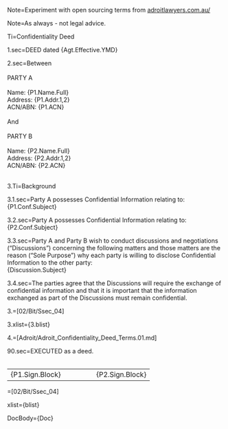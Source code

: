 Note=Experiment with open sourcing terms from <a href="http://www.adroitlawyers.com.au/">adroitlawyers.com.au/</a>

Note=As always - not legal advice.

Ti=Confidentiality Deed

1.sec=DEED dated {Agt.Effective.YMD}

2.sec=Between<br><br>PARTY A<br><br>Name: {P1.Name.Full}<br>Address: {P1.Addr.1,2}<br>ACN/ABN: {P1.ACN}<br><br>And<br><br>PARTY B<br><br>Name: {P2.Name.Full}<br>Address: {P2.Addr.1,2}<br>ACN/ABN: {P2.ACN}<br><br>

3.Ti=Background

3.1.sec=Party A possesses Confidential Information relating to: {P1.Conf.Subject}

3.2.sec=Party A possesses Confidential Information relating to: {P2.Conf.Subject}

3.3.sec=Party A and Party B wish to conduct discussions and negotiations (“Discussions”) concerning the following matters and those matters are the reason (“Sole Purpose”) why each party is willing to disclose Confidential Information to the other party:<br>{Discussion.Subject}

3.4.sec=The parties agree that the Discussions will require the exchange of confidential information and that it is important that the information exchanged as part of the Discussions must remain confidential.

3.=[02/Bit/Ssec_04]

3.xlist={3.blist}

4.=[Adroit/Adroit_Confidentiality_Deed_Terms.01.md]

90.sec=EXECUTED as a deed.<br><br><table><tr><td width=40%>{P1.Sign.Block}</td><td width=20%></td><td width=40%>{P2.Sign.Block}</td></tr></table>

=[02/Bit/Ssec_04]

xlist={blist}

DocBody={Doc}
